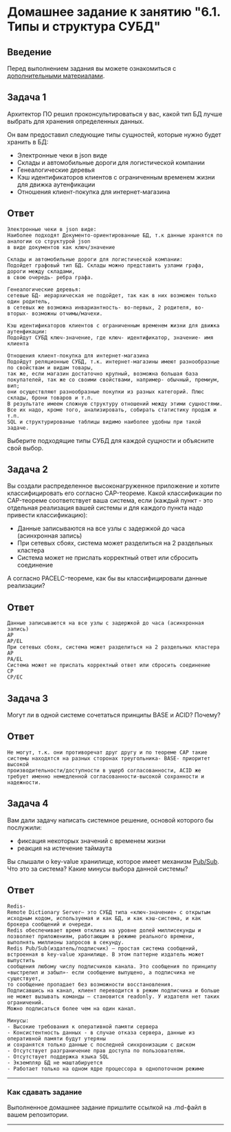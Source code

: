 # Домашнее задание к занятию "6.1. Типы и структура СУБД"

## Введение

Перед выполнением задания вы можете ознакомиться с 
[дополнительными материалами](https://github.com/netology-code/virt-homeworks/tree/master/additional/README.md).

## Задача 1

Архитектор ПО решил проконсультироваться у вас, какой тип БД 
лучше выбрать для хранения определенных данных.

Он вам предоставил следующие типы сущностей, которые нужно будет хранить в БД:

- Электронные чеки в json виде
- Склады и автомобильные дороги для логистической компании
- Генеалогические деревья
- Кэш идентификаторов клиентов с ограниченным временем жизни для движка аутенфикации
- Отношения клиент-покупка для интернет-магазина

## Ответ
```
Электронные чеки в json виде:
Наиболее подходят Документо-ориентированные БД, т.к данные хранятся по аналогии со структурой json 
в виде документов как ключ/значение 

Склады и автомобильные дороги для логистической компании:
Подойдет графовый тип БД. Склады можно представить узлами графа, дороги между складами, 
в свою очередь- ребра графа.

Генеалогические деревья:
сетевые БД- иерархическая не подойдет, так как в них возможен только один родитель, 
в сетевых же возможна инвариантность- во-первых, 2 родителя, во-вторых- возможны отчимы/мачехи.

Кэш идентификаторов клиентов с ограниченным временем жизни для движка аутенфикации:
Подойдут СУБД ключ-значение, где ключ- идентификатор, значение- имя клиента

Отношения клиент-покупка для интернет-магазина
Подойдут реляционные СУБД, т.к. интернет-магазины имеют разнообразные по свойствам и видам товары, 
так же, если магазин достаточно крупный, возможна большая база покупателей, так же со своими свойствами, например- обычный, премиум, вип;
они осуществляют разнообразные покупки из разных категорий. Плюс склады, брони товаров и т.п.
В результате имеем сложную структуру отношений между этими сущностями. Все их надо, кроме того, анализировать, собирать статистику продаж и т.п.
SQL и структурированые таблицы видимо наиболее удобны при такой задаче. 
```

Выберите подходящие типы СУБД для каждой сущности и объясните свой выбор.

## Задача 2

Вы создали распределенное высоконагруженное приложение и хотите классифицировать его согласно 
CAP-теореме. Какой классификации по CAP-теореме соответствует ваша система, если 
(каждый пункт - это отдельная реализация вашей системы и для каждого пункта надо привести классификацию):

- Данные записываются на все узлы с задержкой до часа (асинхронная запись)
- При сетевых сбоях, система может разделиться на 2 раздельных кластера
- Система может не прислать корректный ответ или сбросить соединение

А согласно PACELC-теореме, как бы вы классифицировали данные реализации?

## Ответ
```
Данные записываются на все узлы с задержкой до часа (асинхронная запись)
AP
AP/EL
При сетевых сбоях, система может разделиться на 2 раздельных кластера
AP
PA/EL
Система может не прислать корректный ответ или сбросить соединение
CP
CP/EC
```

## Задача 3

Могут ли в одной системе сочетаться принципы BASE и ACID? Почему?

## Ответ
```
Не могут, т.к. они противоречат друг другу и по теореме CAP такие системы находятся на разных сторонах треугольника- BASE- приоритет высокой 
производительности/доступности в ущерб согласованности, ACID же требует именно немедленной согласованности-высокой сохранности и надежности. 
```


## Задача 4

Вам дали задачу написать системное решение, основой которого бы послужили:

- фиксация некоторых значений с временем жизни
- реакция на истечение таймаута

Вы слышали о key-value хранилище, которое имеет механизм [Pub/Sub](https://habr.com/ru/post/278237/). 
Что это за система? Какие минусы выбора данной системы?

## Ответ
```
Redis-
Remote Dictionary Server– это СУБД типа «ключ‑значение» с открытым исходным кодом, используемая и как БД, и как кэш-система, и как брокера сообщений и очереди.
Redis обеспечивает время отклика на уровне долей миллисекунды и позволяет приложениям, работающим в режиме реального времени, выполнять миллионы запросов в секунду. 
Redis Pub/Sub(издатель/подписчик) — простая система сообщений, встроенная в key-value хранилище. В этом паттерне издатель может выпустить 
сообщения любому числу подписчиков канала. Это сообщения по принципу «выстрелил и забыл»- если сообщение выпущено, а подписчика не существует, 
то сообщение пропадает без возможности восстановления.
Подписавшись на канал, клиент переводится в режим подписчика и больше не может вызывать команды – становится readonly. У издателя нет таких ограничений.
Можно подписаться более чем на один канал. 

Минусы:
- Высокие требования к оперативной памяти сервера
- Консистентность данных - в случае отказа сервера, данные из оперативной памяти будут утеряны 
и сохранятся только данные с последней синхронизации с диском
- Отсутствует разграничение прав доступа по пользователям.
- Отсутствует поддержка языка SQL
- Экземпляр БД не маштабируется
- Работает только на одном ядре процессора в однопоточном режиме
```

---

### Как cдавать задание

Выполненное домашнее задание пришлите ссылкой на .md-файл в вашем репозитории.

---
